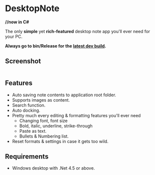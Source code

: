 # DesktopNote
**//now in C#**

The only **simple** yet **rich-featured** desktop note app you'll ever need for your PC.

**Always go to bin/Release for the [latest dev build](https://github.com/changbowen/DesktopNote/raw/master_C%23/bin/Release/DesktopNote.exe).**



## Screenshot
<img src="https://i.imgur.com/1DdJ4Sr.png" alt=""/>

## Features
- Auto saving note contents to application root folder.
- Supports images as content.
- Search function.
- Auto docking.
- Pretty much every editing & formatting features you'll ever need
  - Changing font, font size
  - Bold, italic, underline, strike-through
  - Paste as text.
  - Bullets & Numbering list.
- Reset formats & settings in case it gets too wild.

## Requirements
- Windows desktop with .Net 4.5 or above.
